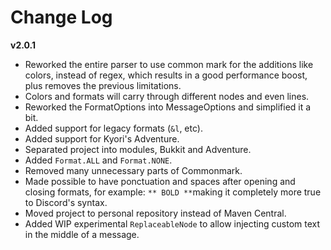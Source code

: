 # Change Log

**v2.0.1**

* Reworked the entire parser to use common mark for the additions like colors, instead of regex, which results in a good performance boost, plus removes the previous limitations.
* Colors and formats will carry through different nodes and even lines.
* Reworked the FormatOptions into MessageOptions and simplified it a bit.
* Added support for legacy formats \(`&l`, etc\).
* Added support for Kyori's Adventure.
* Separated project into modules, Bukkit and Adventure.
* Added `Format.ALL` and `Format.NONE`.
* Removed many unnecessary parts of Commonmark.
* Made possible to have ponctuation and spaces after opening and closing formats, for example: `** BOLD **`making it completely more true to Discord's syntax.
* Moved project to personal repository instead of Maven Central.
* Added WIP experimental `ReplaceableNode` to allow injecting custom text in the middle of a message.

